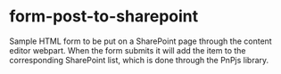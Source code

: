 # form-post-to-sharepoint
Sample HTML form to be put on a SharePoint page through the content editor webpart. When the form submits it will add the item to the corresponding SharePoint list, which is done through the PnPjs library.
